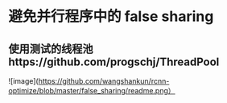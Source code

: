 # 避免并行程序中的 false sharing
## 使用测试的线程池https://github.com/progschj/ThreadPool
![image](https://github.com/wangshankun/rcnn-optimize/blob/master/false_sharing/readme.png）
